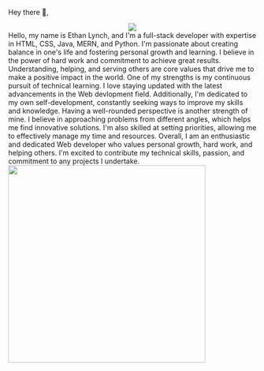 Hey there 👋,

<div id="header" align="center" height= "200" width= "200" >
  <img src="https://media.giphy.com/media/LaVp0AyqR5bGsC5Cbm/giphy.gif" />
</div>
Hello, my name is Ethan Lynch, and I'm a full-stack developer with expertise in HTML, CSS, Java, MERN, and Python. I'm passionate about creating balance in one's life and fostering personal growth and learning. I believe in the power of hard work and commitment to achieve great results. Understanding, helping, and serving others are core values that drive me to make a positive impact in the world. One of my strengths is my continuous pursuit of technical learning. I love staying updated with the latest advancements in the Web devlopment field. Additionally, I'm dedicated to my own self-development, constantly seeking ways to improve my skills and knowledge. Having a well-rounded perspective is another strength of mine. I believe in approaching problems from different angles, which helps me find innovative solutions. I'm also skilled at setting priorities, allowing me to effectively manage my time and resources. Overall, I am an enthusiastic and dedicated Web developer who values personal growth, hard work, and helping others. I'm excited to contribute my technical skills, passion, and commitment to any projects I undertake.


<img src="https://github-readme-stats.vercel.app/api?username=XEthanLynchX&show_icons=true&theme=ADD_THEME_HERE" width="400">



